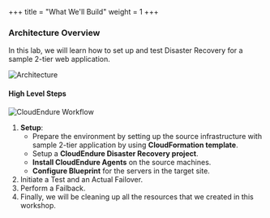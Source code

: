 +++
title = "What We'll Build"
weight = 1
+++

### Architecture Overview

In this lab, we will learn how to set up and test Disaster Recovery for a sample 2-tier web application. 

![Architecture](/lab1/DR_Architecture_Cross_Region.png?classes=shadow,border)

#### High Level Steps

![CloudEndure Workflow](/lab1/CloudEndure_Workflow.png?classes=shadow,border&width=35pc)

1. **Setup**:
    - Prepare the environment by setting up the source infrastructure with sample 2-tier application by using **CloudFormation template**. 
    - Setup a **CloudEndure Disaster Recovery project**. 
    - **Install CloudEndure Agents** on the source machines.
    - **Configure Blueprint** for the servers in the target site.
2. Initiate a Test and an Actual Failover.
3. Perform a Failback.
4. Finally, we will be cleaning up all the resources that we created in this workshop.
